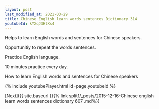 ```yaml
---
layout: post
last_modified_at: 2021-03-29
title: Chinese English learn words sentences Dictionary 314 
youtubeId: kYXqJ3HtXs4
---
```

 
 
Helps to learn English words and sentences for Chinese speakers.

Opportunitiy to repeat the words sentences. 

Practice English language. 
 
10 minutes practice every day. 
 
How to learn English words and sentences for Chinese speakers 
 
{% include youtubePlayer.html id=page.youtubeId %}
 
 
[Next]({{ site.baseurl }}{% link  split1/_posts/2015-12-16-Chinese english learn words sentences dictionary 607 .md%})
 
